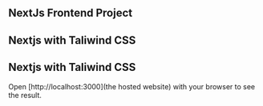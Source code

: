 

## NextJs Frontend Project 

## Nextjs with Taliwind CSS
## Nextjs with Taliwind CSS



Open [http://localhost:3000](the hosted website) with your browser to see the result.

